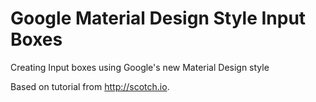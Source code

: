 Google Material Design Style Input Boxes
=========================================
Creating Input boxes using Google's new Material Design style

Based on tutorial from http://scotch.io. 
